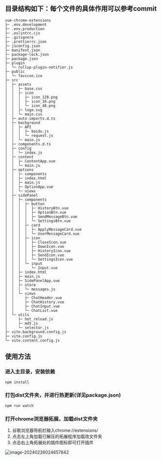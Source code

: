 ## 目录结构如下：每个文件的具体作用可以参考commit


```
vue-chrome-extensions
├─ .env.development
├─ .env.production
├─ .eslintrc.cjs
├─ .gitignore
├─ .prettierrc.json
├─ jsconfig.json
├─ manifest.json
├─ package-lock.json
├─ package.json
├─ plugin
│  └─ rollup-plugin-notifier.js
├─ public
│  └─ favicon.ico
├─ src
│  ├─ assets
│  │  ├─ base.css
│  │  ├─ icon
│  │  │  ├─ icon_128.png
│  │  │  ├─ icon_16.png
│  │  │  └─ icon_48.png
│  │  ├─ logo.svg
│  │  └─ main.css
│  ├─ auto-imports.d.ts
│  ├─ background
│  │  ├─ API
│  │  │  ├─ baidu.js
│  │  │  └─ request.js
│  │  └─ main.js
│  ├─ components.d.ts
│  ├─ config
│  │  └─ index.js
│  ├─ content
│  │  ├─ ContentApp.vue
│  │  └─ main.js
│  ├─ options
│  │  ├─ components
│  │  ├─ index.html
│  │  ├─ main.js
│  │  ├─ OptionApp.vue
│  │  └─ views
│  ├─ sidePanel
│  │  ├─ components
│  │  │  ├─ button
│  │  │  │  ├─ HistoryBtn.vue
│  │  │  │  ├─ OptionBtn.vue
│  │  │  │  ├─ SendMessageBtn.vue
│  │  │  │  └─ SettingsBtn.vue
│  │  │  ├─ card
│  │  │  │  ├─ ApplyMessageCard.vue
│  │  │  │  └─ UserMessageCard.vue
│  │  │  ├─ icon
│  │  │  │  ├─ CloseIcon.vue
│  │  │  │  ├─ DownIcon.vue
│  │  │  │  ├─ HistoryIcon.vue
│  │  │  │  ├─ SendIcon.vue
│  │  │  │  └─ SettingsIcon.vue
│  │  │  └─ input
│  │  │     └─ Input.vue
│  │  ├─ index.html
│  │  ├─ main.js
│  │  ├─ SidePanelApp.vue
│  │  ├─ store
│  │  │  └─ messages.js
│  │  └─ views
│  │     ├─ ChatHeader.vue
│  │     ├─ ChatHistory.vue
│  │     ├─ ChatInput.vue
│  │     └─ ChatList.vue
│  └─ utils
│     ├─ hot_reload.js
│     ├─ md5.js
│     └─ selector.js
├─ vite.background.config.js
├─ vite.config.js
└─ vite.content.config.js

```

## 使用方法

### 进入主目录，安装依赖

```shell
npm install
```

### 打包dist文件夹，并进行热更新(详见package.json)

```shell
npm run watch
```

### 打开chrome浏览器拓展，加载dist文件夹

1. 谷歌浏览器导航栏输入chrome://extensions/
2. 点击左上角加载已解压的拓展程序加载改文件夹
3. 点击右上角拓展处的插件图标即可打开插件

![image-20240226024657642](C:\Users\binger\AppData\Roaming\Typora\typora-user-images\image-20240226024657642.png)

